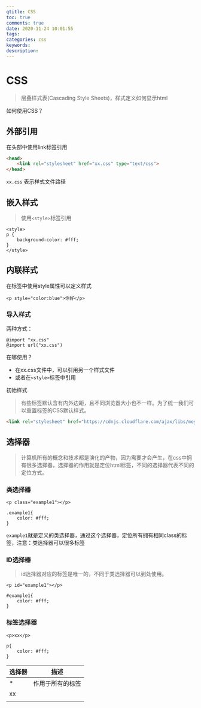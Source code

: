 ```yaml
---
qtitle: CSS
toc: true
comments: true
date: 2020-11-24 10:01:55
tags:
categories: css
keywords:
description:
---
```


# CSS

> 层叠样式表(Cascading Style Sheets)，样式定义如何显示html

如何使用CSS？

## 外部引用

在头部中使用link标签引用

```html
<head>
	<link rel="stylesheet" href="xx.css" type="text/css">
</head>
```

`xx.css` 表示样式文件路径

##  嵌入样式

> 使用`<style>`标签引用

```
<style>
p {
	background-color: #fff;
}
</style>
```

## 内联样式

在标签中使用style属性可以定义样式

```
<p style="color:blue">你好</p>
```

### 导入样式

两种方式：

```
@import "xx.css"
@import url("xx.css")
```

在哪使用？

- 在xx.css文件中，可以引用另一个样式文件
- 或者在`<style>`标签中引用

初始样式

> 有些标签默认含有内外边距，且不同浏览器大小也不一样。为了统一我们可以重置标签的CSS默认样式。

```html
<link rel="stylesheet" href="https://cdnjs.cloudflare.com/ajax/libs/meyer-reset/2.0/reset.min.css" />
```

## 选择器

> 计算机所有的概念和技术都是演化的产物，因为需要才会产生，在css中拥有很多选择器，选择器的作用就是定位html标签，不同的选择器代表不同的定位方式。

### 类选择器

```
<p class="example1"></p>

.example1{
	color: #fff;
}
```

`example1`就是定义的类选择器，通过这个选择器，定位所有拥有相同class的标签，注意：类选择器可以很多标签

### ID选择器

>id选择器对应的标签是唯一的，不同于类选择器可以到处使用。

```
<p id="example1"></p>

#example1{
	color: #fff;
}
```

### 标签选择器

```
<p>xx</p>

p{
	color: #fff;
}
```

| 选择器 | 描述             |
| ------ | ---------------- |
| *      | 作用于所有的标签 |
| xx     |                  |
|        |                  |

























